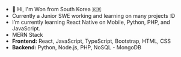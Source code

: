 - 👋 Hi, I'm Won from South Korea 🇰🇷
- Currently a Junior SWE working and learning on many projects :D 
-  I’m currently learning React Native on Mobile, Python, PHP, and JavaScript.
-  MERN Stack
-  **Frontend:** React, JavaScript, TypeScript, Bootstrap, HTML, CSS 
-  **Backend:** Python, Node.js, PHP, NoSQL - MongoDB 

<!---
wonseobi/wonseobi is a ✨ special ✨ repository because its `README.md` (this file) appears on your GitHub profile.
You can click the Preview link to take a look at your changes.
--->
